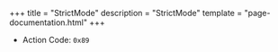 +++
title = "StrictMode"
description = "StrictMode"
template = "page-documentation.html"
+++

- Action Code: `0x89`
